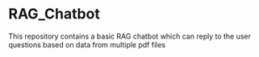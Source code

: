 # RAG_Chatbot
This repository contains a basic RAG chatbot which can reply to the user questions based on data from multiple pdf files
